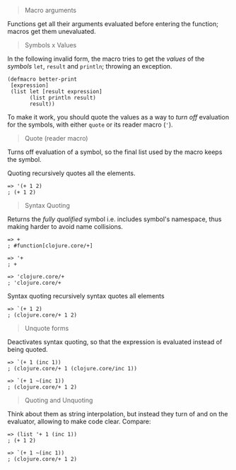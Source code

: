 > Macro arguments

Functions get all their arguments evaluated before entering the function; macros get them unevaluated.

> Symbols x Values

In the following invalid form, the macro tries to get the _values_ of the _symbols_ `let`, `result` and `println`; throwing an exception.

```
(defmacro better-print
 [expression]
 (list let [result expression]
       (list println result)
       result))
```

To make it work, you should quote the values as a way to _turn off_ evaluation for the symbols, with either `quote` or its reader macro (`'`).

> Quote (reader macro)

Turns off evaluation of a symbol, so the final list used by the macro keeps the symbol.

Quoting recursively quotes all the elements.

```
=> '(+ 1 2)
; (+ 1 2)
```

> Syntax Quoting

Returns the *fully qualified* symbol i.e. includes symbol's namespace, thus making harder to avoid name collisions.

```
=> +
; #function[clojure.core/+]

=> '+
; +

=> 'clojure.core/+
; 'clojure.core/+
```

Syntax quoting recursively syntax quotes all elements

```
=> `(+ 1 2)
; (clojure.core/+ 1 2)
```

> Unquote forms

Deactivates syntax quoting, so that the expression is evaluated instead of being quoted.

```
=> `(+ 1 (inc 1))
; (clojure.core/+ 1 (clojure.core/inc 1))

=> `(+ 1 ~(inc 1))
; (clojure.core/+ 1 2)
```

> Quoting and Unquoting

Think about them as string interpolation, but instead they turn of and on the evaluator, allowing to make code clear. Compare:

```
=> (list '+ 1 (inc 1))
; (+ 1 2)

=> `(+ 1 ~(inc 1))
; (clojure.core/+ 1 2)
```